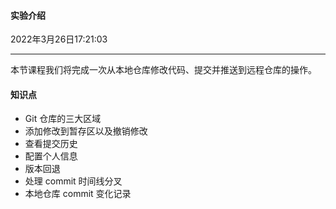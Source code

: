 #### 实验介绍

2022年3月26日17:21:03

---

本节课程我们将完成一次从本地仓库修改代码、提交并推送到远程仓库的操作。

#### 知识点

- Git 仓库的三大区域
- 添加修改到暂存区以及撤销修改
- 查看提交历史
- 配置个人信息
- 版本回退
- 处理 commit 时间线分叉
- 本地仓库 commit 变化记录